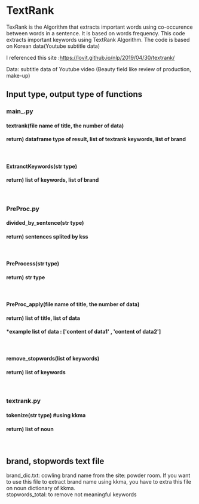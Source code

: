 # TextRank
TexRank is the Algorithm that extracts important words using co-occurence between words in a sentence. It is based on words frequency.
This code extracts important keywords using TextRank Algorithm. The code is based on Korean data(Youtube subtitle data)

I referenced this site :https://lovit.github.io/nlp/2019/04/30/textrank/

Data: subtitle data of Youtube video (Beauty field like review of production, make-up)

<h2>Input type, output type of functions </h2>

<h3>main_.py</h3>
<h4>textrank(file name of title, the number of data)</h4>
<h4>    return) dataframe type of result, list of textrank keywords, list of brand</h4>
<br>
<h4>ExtranctKeywords(str type)</h4>
<h4>return) list of keywords, list of brand</h4>

<br>

<h3>PreProc.py
<h4>divided_by_sentence(str type)</h4>
<h4>return) sentences splited by kss</h4>
<br> 
<h4>PreProcess(str type)</h4>
<h4>return) str type</h4>
<br>
<h4>PreProc_apply(file name of title, the number of data)</h4>
<h4>return) list of title, list of data</h4>
<h4>*example list of data : ['content of data1' , 'content of data2']</h4>
    <br>
<h4>remove_stopwords(list of keywords)</h4>
<h4>return) list of keywords</h4>

<br>
<h3>textrank.py</h3>
<h4>tokenize(str type) #using kkma</h4>
<h4>return) list of noun</h4>
    <br>
<h2>brand, stopwords text file</h2>
brand_dic.txt: cowling brand name from the site: powder room. If you want to use this file to extract brand name using kkma, you have to extra this file on noun dictionary of kkma. <br>
stopwords_total: to remove not meaningful keywords
  
  
